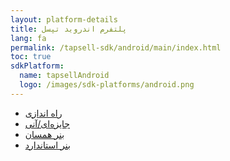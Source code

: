 ```yaml
---
layout: platform-details
title: پلتفرم اندروید تپسل 
lang: fa
permalink: /tapsell-sdk/android/main/index.html
toc: true
sdkPlatform:
  name: tapsellAndroid
  logo: /images/sdk-platforms/android.png
---
```


- [راه اندازی]({{site.baseurl}}/tapsell-sdk/android/initialize)
- [جایزه‌ای/آنی]({{site.baseurl}}/tapsell-sdk/android/rewarded-interstitial)
- [بنر همسان]({{site.baseurl}}/tapsell-sdk/android/native)
- [بنر استاندارد]({{site.baseurl}}/tapsell-sdk/android/standard)
